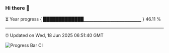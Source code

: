 ### Hi there 👋

⏳ Year progress { █████████████▁▁▁▁▁▁▁▁▁▁▁▁▁▁▁▁▁ } 46.11 %

---

⏰ Updated on Wed, 18 Jun 2025 06:51:40 GMT

![Progress Bar CI](https://github.com/IshwaranRudhara/GIT-ACTION/workflows/Progress%20Bar%20CI/badge.svg)
